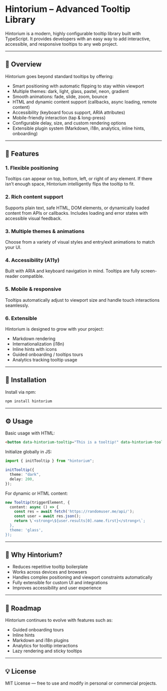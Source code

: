 # Hintorium – Advanced Tooltip Library

Hintorium is a modern, highly configurable tooltip library built with TypeScript.
It provides developers with an easy way to add interactive, accessible, and responsive tooltips to any web project.

---

## 🚀 Overview

Hintorium goes beyond standard tooltips by offering:

- Smart positioning with automatic flipping to stay within viewport
- Multiple themes: dark, light, glass, pastel, neon, gradient
- Smooth animations: fade, slide, zoom, bounce
- HTML and dynamic content support (callbacks, async loading, remote content)
- Accessibility (keyboard focus support, ARIA attributes)
- Mobile-friendly interaction (tap & long-press)
- Configurable delay, size, and custom rendering options
- Extensible plugin system (Markdown, i18n, analytics, inline hints, onboarding)

---

## 🎯 Features

### 1. Flexible positioning

Tooltips can appear on top, bottom, left, or right of any element.
If there isn’t enough space, Hintorium intelligently flips the tooltip to fit.

### 2. Rich content support

Supports plain text, safe HTML, DOM elements, or dynamically loaded content from APIs or callbacks.
Includes loading and error states with accessible visual feedback.

### 3. Multiple themes & animations

Choose from a variety of visual styles and entry/exit animations to match your UI.

### 4. Accessibility (A11y)

Built with ARIA and keyboard navigation in mind. Tooltips are fully screen-reader compatible.

### 5. Mobile & responsive

Tooltips automatically adjust to viewport size and handle touch interactions seamlessly.

### 6. Extensible

Hintorium is designed to grow with your project:

- Markdown rendering
- Internationalization (i18n)
- Inline hints with icons
- Guided onboarding / tooltips tours
- Analytics tracking tooltip usage

---

## 🔧 Installation

Install via npm:

```bash
npm install hintorium
```

---

## ⚙️ Usage

Basic usage with HTML:

```html
<button data-hintorium-tooltip="This is a tooltip!" data-hintorium-tooltip-position="top">Hover me</button>
```

Initialize globally in JS:

```ts
import { initTooltip } from "hintorium";

initTooltip({
  theme: "dark",
  delay: 200,
});
```

For dynamic or HTML content:

```ts
new Tooltip(triggerElement, {
  content: async () => {
    const res = await fetch('https://randomuser.me/api/');
    const user = await res.json();
    return \`<strong>\${user.results[0].name.first}</strong>\`;
  },
  theme: 'glass',
});
```

---

## 📝 Why Hintorium?

- Reduces repetitive tooltip boilerplate
- Works across devices and browsers
- Handles complex positioning and viewport constraints automatically
- Fully extensible for custom UI and integrations
- Improves accessibility and user experience

---

## 📌 Roadmap

Hintorium continues to evolve with features such as:

- Guided onboarding tours
- Inline hints
- Markdown and i18n plugins
- Analytics for tooltip interactions
- Lazy rendering and sticky tooltips

---

## 💡 License

MIT License — free to use and modify in personal or commercial projects.
